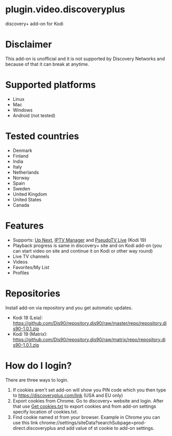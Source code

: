 # plugin.video.discoveryplus
discovery+ add-on for Kodi

# Disclaimer
This add-on is unofficial and it is not supported by Discovery Networks and because of that it can break at anytime.

# Supported platforms
- Linux
- Mac
- Windows
- Android (not tested)

# Tested countries
- Denmark
- Finland
- India
- Italy
- Netherlands
- Norway
- Spain
- Sweden
- United Kingdom
- United States
- Canada

# Features
- Supports: <a href="https://forum.kodi.tv/showthread.php?tid=336747">Up Next</a>, <a href="https://github.com/add-ons/service.iptv.manager">IPTV Manager</a> and <a href="https://forum.kodi.tv/forumdisplay.php?fid=231">PseudoTV Live</a> (Kodi 19)
- Playback progress is same in discovery+ site and on Kodi add-on (you can start video on site and continue it on Kodi or other way round)
- Live TV channels
- Videos
- Favorites/My List
- Profiles

# Repositories
Install add-on via repository and you get automatic updates.

- Kodi 18 (Leia): https://github.com/Dis90/repository.dis90/raw/master/repo/repository.dis90-1.0.1.zip
- Kodi 19 (Matrix): https://github.com/Dis90/repository.dis90/raw/matrix/repo/repository.dis90-1.0.1.zip

# How do I login?
There are three ways to login.
1. If cookies aren't set add-on will show you PIN code which you then type to <a href=https://discoveryplus.com/link>https://discoveryplus.com/link</a> (USA and EU only)
2. Export cookies from Chrome. Go to discovery+ website and login. After that use <a href="https://chrome.google.com/webstore/detail/get-cookiestxt/bgaddhkoddajcdgocldbbfleckgcbcid">Get cookies.txt</a> to export cookies and from add-on settings specify location of cookies.txt.
3. Find cookie named st from your browser. Example in Chrome you can use this link chrome://settings/siteData?searchSubpage=prod-direct.discoveryplus and add value of st cookie to add-on settings.
